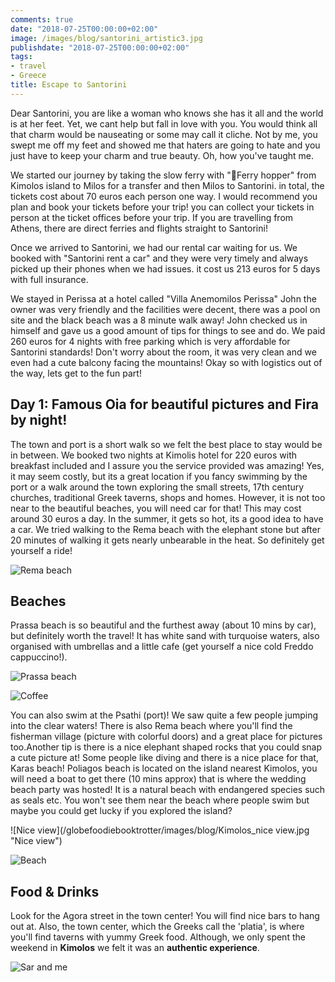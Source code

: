 ```yaml
---
comments: true
date: "2018-07-25T00:00:00+02:00"
image: /images/blog/santorini_artistic3.jpg
publishdate: "2018-07-25T00:00:00+02:00"
tags:
- travel
- Greece
title: Escape to Santorini
---
```

Dear Santorini, you are like a woman who knows she has it all and the world is at her feet. Yet, we cant help but fall in love with you. You would think all that charm would be nauseating or some may call it cliche. Not by me, you swept me off my feet and showed me that haters are going to hate and you just have to keep your charm and  true beauty. Oh, how you've taught me. 

We started our journey by taking the slow ferry with "Ferry hopper" from Kimolos island to Milos for a transfer and then Milos to Santorini. in total, the tickets cost about 70 euros each person one way. I would recommend you plan and book your tickets before your trip! you can collect your tickets in person at the ticket offices before your trip. If you are travelling from Athens, there are direct ferries and flights straight to Santorini!

Once we arrived to Santorini, we had our rental car waiting for us. We booked with "Santorini rent a car" and they were very timely and always picked up their phones when we had issues. it cost us 213 euros for 5 days with full insurance.  

We stayed in Perissa at a hotel called "Villa Anemomilos Perissa" John the owner was very friendly and the facilities were decent, there was a pool on site and the black beach was a 8 minute walk away! John checked us in himself and gave us a good amount of tips for things to see and do. We paid 260 euros for 4 nights with free parking which is very affordable for Santorini standards! Don't worry about the room, it was very clean and we even had a cute balcony facing the mountains!  Okay so with logistics out of the way, lets get to the fun part! 

## Day 1: Famous Oia for beautiful pictures and Fira by night! 

The town and port is a short walk so we felt the best place to stay would be in between. We booked two nights at Kimolis hotel for 220 euros with breakfast included and I assure you the service provided was amazing! Yes, it may seem costly, but its a great location if you fancy swimming by the port or a walk around the town exploring the small streets, 17th century churches, traditional Greek taverns, shops and homes. However, it is not too near to the beautiful beaches, you will need car for that! This may cost around 30 euros a day. In the summer, it gets so hot, its a good idea to have a car. We tried walking to the Rema beach with the elephant stone but after 20 minutes of walking it gets nearly unbearable in the heat. So definitely get yourself a ride!

![Rema beach](/globefoodiebooktrotter/images/blog/Kimolos_elephant.jpg "Rema beach")

## Beaches

Prassa beach is so beautiful and the furthest away (about 10 mins by car), but definitely worth the travel! It has white sand with turquoise waters, also organised with umbrellas and a little cafe (get yourself a nice cold Freddo cappuccino!). 

![Prassa beach](/globefoodiebooktrotter/images/blog/Kimolos_all.jpg "Prassa beach")

![Coffee](/globefoodiebooktrotter/images/blog/Kimolos_coffee.jpg "Freddo cappuccino")

You can also swim at the Psathi (port)! We saw quite a few people jumping into the clear waters! There is also Rema beach where you'll find the fisherman village (picture with colorful doors) and a great place for pictures too.Another tip is there is a nice elephant shaped rocks that you could snap a cute picture at! Some people like diving and there is a nice place for that, Karas beach!  Poliagos beach is located on the island nearest Kimolos, you will need a boat to get there (10 mins approx) that is where the wedding beach party was hosted! It is a natural beach with endangered species such as seals etc. You won't see them near the beach where people swim but maybe you could get lucky if you explored the island? 

![Nice view](/globefoodiebooktrotter/images/blog/Kimolos_nice view.jpg "Nice view")

![Beach](/globefoodiebooktrotter/images/blog/Kimolos_me.jpg "Poliegos Beach")

## Food & Drinks

Look for the Agora street in the town center! You will find nice bars to hang out at. Also, the town center, which the Greeks call the 'platia', is where you'll find taverns with yummy Greek food. Although, we only spent the weekend in **Kimolos** we felt it was an **authentic experience**. 

![Sar and me](/globefoodiebooktrotter/images/blog/Kimolos_us.jpg "Us in wedding outfit")
